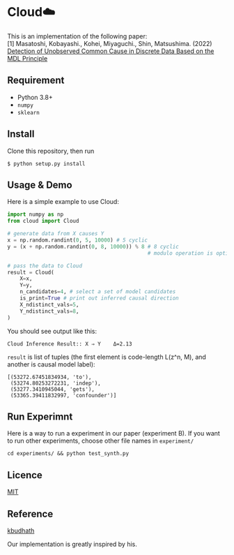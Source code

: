 # Cloud:cloud:
This is an implementation of the following paper:  
[1] Masatoshi, Kobayashi., Kohei, Miyaguchi., Shin, Matsushima. (2022) [Detection of Unobserved Common Cause in Discrete Data Based on the MDL Principle]()


## Requirement
- Python 3.8+
- `numpy`
- `sklearn`

## Install
Clone this repository, then run
```
$ python setup.py install
```
## Usage & Demo
Here is a simple example to use Cloud:

```python
import numpy as np
from cloud import Cloud

# generate data from X causes Y
x = np.random.randint(0, 5, 10000) # 5 cyclic
y = (x + np.random.randint(0, 8, 10000)) % 8 # 8 cyclic
                                             # modulo operation is optional

# pass the data to Cloud
result = Cloud(
    X=x, 
    Y=y,
    n_candidates=4, # select a set of model candidates
    is_print=True # print out inferred causal direction 
    X_ndistinct_vals=5,
    Y_ndistinct_vals=8,
)
```

You should see output like this:

```
Cloud Inference Result:: X ⇒ Y    Δ=2.13
```

`result` is list of tuples (the first element is code-length L(z^n, M), and another is causal model label):

```
[(53272.67451834934, 'to'),
 (53274.80253272231, 'indep'),
 (53277.3410945044, 'gets'),
 (53365.39411832997, 'confounder')]
```

## Run Experimnt
Here is a way to run a experiment in our paper (experiment B). If you want to run other experiments, choose other file names in `experiment/`
```
cd experiments/ && python test_synth.py
```

## Licence
[MIT](https://github.com/Matsushima-lab/Cloud/blob/main/LICENSE)

## Reference
[kbudhath](https://github.molgen.mpg.de/EDA/cisc)

Our implementation is greatly inspired by his.
